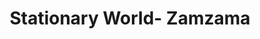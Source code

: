 ---
title: "Stationary World- Zamzama"
url: /karachi/stationary-world-zamzama/
shop: Schreibwaren
---